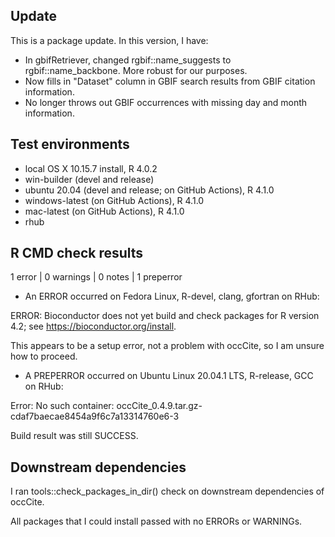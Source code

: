 ## Update
This is a package update. In this version, I have:

* In gbifRetriever, changed rgbif::name_suggests to rgbif::name_backbone. More robust for our purposes.
* Now fills in "Dataset" column in GBIF search results from GBIF citation information.
* No longer throws out GBIF occurrences with missing day and month information.

## Test environments
* local OS X 10.15.7 install, R 4.0.2
* win-builder (devel and release)
* ubuntu 20.04 (devel and release; on GitHub Actions), R 4.1.0
* windows-latest (on GitHub Actions), R 4.1.0
* mac-latest (on GitHub Actions), R 4.1.0
* rhub

## R CMD check results
1 error | 0 warnings | 0 notes | 1 preperror

* An ERROR occurred on Fedora Linux, R-devel, clang, gfortran on RHub:

ERROR: Bioconductor does not yet build and check packages for R version 4.2; see https://bioconductor.org/install.

This appears to be a setup error, not a problem with occCite, so I am unsure how to proceed.

* A PREPERROR occurred on Ubuntu Linux 20.04.1 LTS, R-release, GCC on RHub:

Error: No such container: occCite_0.4.9.tar.gz-cdaf7baecae8454a9f6c7a13314760e6-3

Build result was still SUCCESS.

## Downstream dependencies
I ran tools::check_packages_in_dir() check on downstream dependencies of 
occCite. 

All packages that I could install passed with no ERRORs or WARNINGs.
